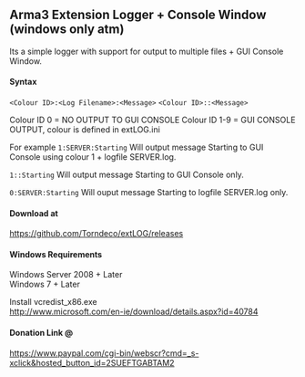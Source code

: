 ## Arma3 Extension Logger + Console Window (windows  only atm)

Its a simple logger with support for output to multiple files + GUI Console Window.


#### Syntax
```<Colour ID>:<Log Filename>:<Message>```
```<Colour ID>::<Message>```  

Colour ID 0 = NO OUTPUT TO GUI CONSOLE
Colour ID 1-9 = GUI CONSOLE OUTPUT, colour is defined in extLOG.ini

For example
```1:SERVER:Starting```
Will output message Starting to GUI Console using colour 1 + logfile SERVER.log.


```1::Starting```
Will output message Starting to GUI Console only.

```0:SERVER:Starting```
Will ouput message Starting to logfile SERVER.log only.


#### Download at
https://github.com/Torndeco/extLOG/releases


#### Windows Requirements  
Windows Server 2008 + Later  
Windows 7 + Later  

Install vcredist_x86.exe  
http://www.microsoft.com/en-ie/download/details.aspx?id=40784  

#### Donation Link @  

https://www.paypal.com/cgi-bin/webscr?cmd=_s-xclick&hosted_button_id=2SUEFTGABTAM2
 

